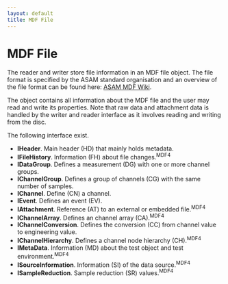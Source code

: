 ```yaml
---
layout: default
title: MDF File
---
```


# MDF File

The reader and writer store file information in an MDF file object. The file format is 
specified by the ASAM standard organisation and an overview of the file format can be found
here: [ASAM MDF Wiki](https://www.asam.net/standards/detail/mdf/wiki/).

The object contains all information about the MDF file and the user may read and write its properties.
Note that raw data and attachment data is handled by the writer and reader interface as it involves 
reading and writing from the disc.

The following interface exist.

- **IHeader**. Main header (HD) that mainly holds metadata.
- **IFileHistory**. Information (FH) about file changes.<sup>MDF4</sup>
- **IDataGroup**. Defines a measurement (DG) with one or more channel groups.
- **IChannelGroup**. Defines a group of channels (CG) with the same number of samples.
- **IChannel**. Define (CN) a channel.
- **IEvent**. Defines an event (EV).
- **IAttachment**. Reference (AT) to an external or embedded file.<sup>MDF4</sup>
- **IChannelArray**. Defines an channel array (CA).<sup>MDF4</sup>
- **IChannelConversion**. Defines the conversion (CC) from channel value 
to engineering value.
- **IChannelHierarchy**. Defines a channel node hierarchy (CH).<sup>MDF4</sup>
- **IMetaData**. Information (MD) about the test object and test environment.<sup>MDF4</sup>
- **ISourceInformation**. Information (SI) of the data source.<sup>MDF4</sup>
- **ISampleReduction**. Sample reduction (SR) values.<sup>MDF4</sup>

